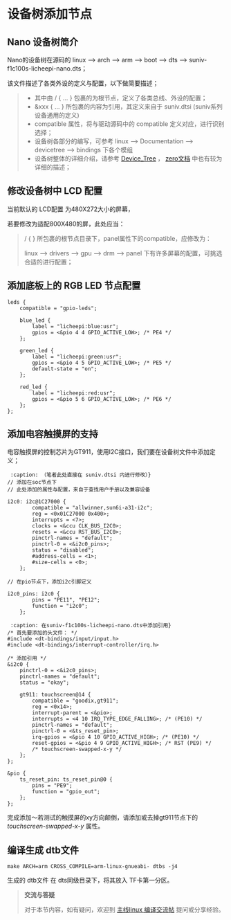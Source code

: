 设备树添加节点
==============

Nano 设备树简介
---------------

Nano的设备树在源码的
linux --\> arch --\> arm --\> boot --\> dts --\> suniv-f1c100s-licheepi-nano.dts；

该文件描述了各类外设的定义与配置，以下做简要描述；

> -   其中由 / { ... } 包裹的为根节点，定义了各类总线、外设的配置；
> -   &xxx { ... } 所包裹的内容为引用，其定义来自于 suniv.dtsi
>     (suniv系列设备通用的定义)
> -   compatible 属性，将与驱动源码中的 compatible
>     定义对应，进行识别选择；
> -   设备树各部分的编写，可参考
>     linux --\> Documentation --\> devicetree --\> bindings 下各个模组
> -   设备树整体的详细介绍，请参考
>     [Device\_Tree](https://elinux.org/Device_Tree_Reference) ，
>     [zero文档](http://zero.lichee.pro/%E9%A9%B1%E5%8A%A8/Device_Tree_Intro.html)
>     中也有较为详细的描述；

修改设备树中 LCD 配置
---------------------

当前默认的 LCD配置 为480X272大小的屏幕，

若要修改为适配800X480的屏，此处应当：

> / { } 所包裹的根节点目录下，panel属性下的compatible，应修改为：
>
> linux --\> drivers --\> gpu --\> drm --\> panel
> 下有许多屏幕的配置，可挑选合适的进行配置；

添加底板上的 RGB LED 节点配置
-----------------------------

``` {.sourceCode .bash}
leds {
    compatible = "gpio-leds";

    blue_led {
        label = "licheepi:blue:usr";
        gpios = <&pio 4 4 GPIO_ACTIVE_LOW>; /* PE4 */
    };

    green_led {
        label = "licheepi:green:usr";
        gpios = <&pio 4 5 GPIO_ACTIVE_LOW>; /* PE5 */
        default-state = "on";
    };

    red_led {
        label = "licheepi:red:usr";
        gpios = <&pio 5 6 GPIO_ACTIVE_LOW>; /* PE6 */
    };
};
```

添加电容触摸屏的支持
--------------------

电容触摸屏的控制芯片为GT911，使用I2C接口，我们要在设备树文件中添加定义；

``` {.sourceCode .bash
 :caption: （笔者此处直接在 suniv.dtsi 内进行修改）}
// 添加在soc节点下
// 此处添加的属性与配置，来自于查找用户手册以及兼容设备

i2c0: i2c@1C27000 {
        compatible = "allwinner,sun6i-a31-i2c";
        reg = <0x01C27000 0x400>;
        interrupts = <7>;
        clocks = <&ccu CLK_BUS_I2C0>;
        resets = <&ccu RST_BUS_I2C0>;
        pinctrl-names = "default";
        pinctrl-0 = <&i2c0_pins>;
        status = "disabled";
        #address-cells = <1>;
        #size-cells = <0>;
    };

// 在pio节点下，添加i2c引脚定义

i2c0_pins: i2c0 {
        pins = "PE11", "PE12";
        function = "i2c0";
    };
```

``` {.sourceCode .bash
 :caption: 在suniv-f1c100s-licheepi-nano.dts中添加引用}
/* 首先要添加的头文件： */
#include <dt-bindings/input/input.h>
#include <dt-bindings/interrupt-controller/irq.h>

/* 添加引用 */
&i2c0 {
    pinctrl-0 = <&i2c0_pins>;
    pinctrl-names = "default";
    status = "okay";

    gt911: touchscreen@14 {
        compatible = "goodix,gt911";
        reg = <0x14>;
        interrupt-parent = <&pio>;
        interrupts = <4 10 IRQ_TYPE_EDGE_FALLING>; /* (PE10) */
        pinctrl-names = "default";
        pinctrl-0 = <&ts_reset_pin>;
        irq-gpios = <&pio 4 10 GPIO_ACTIVE_HIGH>; /* (PE10) */
        reset-gpios = <&pio 4 9 GPIO_ACTIVE_HIGH>; /* RST (PE9) */
        /* touchscreen-swapped-x-y */
    };
}; 

&pio {
    ts_reset_pin: ts_reset_pin@0 {
        pins = "PE9";
        function = "gpio_out";
    };
};
```

完成添加～若测试的触摸屏的xy方向颠倒，请添加或去掉gt911节点下的
*touchscreen-swapped-x-y* 属性。

编译生成 dtb文件
----------------

`make ARCH=arm CROSS_COMPILE=arm-linux-gnueabi- dtbs -j4`

生成的 dtb文件 在 dts同级目录下，将其放入 TF卡第一分区。

> **交流与答疑**
>
> 对于本节内容，如有疑问，欢迎到 [主线linux
> 编译交流帖](http://bbs.lichee.pro/d/22-linux) 提问或分享经验。
